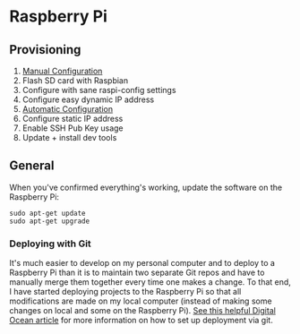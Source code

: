 # Raspberry Pi

## Provisioning

1. [Manual Configuration](provision/manual/README.md)
  1. Flash SD card with Raspbian
  2. Configure with sane raspi-config settings
  3. Configure easy dynamic IP address
2. [Automatic Configuration](provision/automatic/README.md)
  1. Configure static IP address
  2. Enable SSH Pub Key usage
  3. Update + install dev tools


## General
When you've confirmed everything's working, update the software on the
Raspberry Pi:
```
sudo apt-get update
sudo apt-get upgrade
```

### Deploying with Git
It's much easier to develop on my personal computer and to deploy to a Raspberry Pi
than it is to maintain two separate Git repos and have to manually merge them together
every time one makes a change. To that end, I have started deploying projects to the
Raspberry Pi so that all modifications are made on my local computer (instead of making
some changes on local and some on the Raspberry Pi). [See this helpful Digital Ocean
article](https://www.digitalocean.com/community/tutorials/how-to-set-up-automatic-deployment-with-git-with-a-vps)
for more information on how to set up deployment via git.
